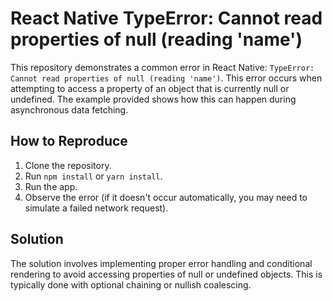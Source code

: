 # React Native TypeError: Cannot read properties of null (reading 'name')

This repository demonstrates a common error in React Native: `TypeError: Cannot read properties of null (reading 'name')`. This error occurs when attempting to access a property of an object that is currently null or undefined.  The example provided shows how this can happen during asynchronous data fetching.

## How to Reproduce

1. Clone the repository.
2. Run `npm install` or `yarn install`.
3. Run the app.
4. Observe the error (if it doesn't occur automatically, you may need to simulate a failed network request).

## Solution

The solution involves implementing proper error handling and conditional rendering to avoid accessing properties of null or undefined objects.  This is typically done with optional chaining or nullish coalescing.